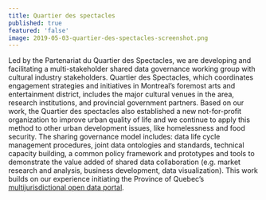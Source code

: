```yaml
---
title: Quartier des spectacles
published: true
featured: 'false'
image: 2019-05-03-quartier-des-spectacles-screenshot.png
---
```

Led by the Partenariat du Quartier des Spectacles, we are developing and facilitating a multi-stakeholder shared data governance working group with cultural industry stakeholders. Quartier des Spectacles, which coordinates engagement strategies and initiatives in Montreal’s foremost arts and entertainment district, includes the major cultural venues in the area, research institutions, and provincial government partners. Based on our work, the Quartier des spectacles also established a new not-for-profit organization to improve urban quality of life and we continue to apply this method to other urban development issues, like homelessness and food security. The sharing governance model includes: data life cycle management procedures, joint data ontologies and standards, technical capacity building, a common policy framework and prototypes and tools to demonstrate the value added of shared data collaboration (e.g. market research and analysis, business development, data visualization). This work builds on our experience initiating the Province of Quebec’s [multijurisdictional open data portal](https://www.donneesquebec.ca/fr/ "multijurisdictional open data portal").

